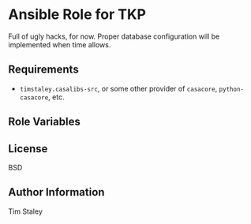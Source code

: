 Ansible Role for TKP
======================


Full of ugly hacks, for now. Proper database configuration will be implemented
when time allows.

Requirements
------------

- `timstaley.casalibs-src`, or some other provider of `casacore`,
 `python-casacore`, etc.

Role Variables
--------------

License
-------

BSD

Author Information
------------------

Tim Staley
